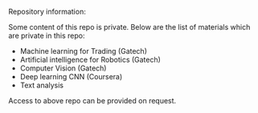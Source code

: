 Repository information:

Some content of this repo is private. Below are the list of materials which are private in this repo: 

* Machine learning for Trading (Gatech)
* Artificial intelligence for Robotics (Gatech)
* Computer Vision (Gatech)
* Deep learning CNN (Coursera)
* Text analysis

Access to above repo can be provided on request.
